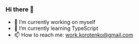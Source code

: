 ### Hi there 👋

- 🔭 I’m currently working on myself
- 🌱 I’m currently learning TypeScript
- 📫 How to reach me: work.korotenko@gmail.com
